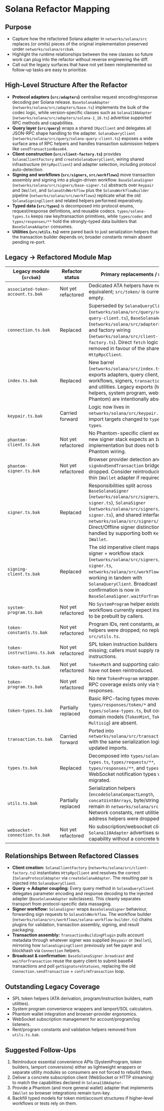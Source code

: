 # Solana Refactor Mapping

## Purpose
- Capture how the refactored Solana adapter in `networks/solana/src` replaces (or omits) pieces of the original implementation preserved under `networks/solana/srcbak`.
- Highlight the runtime relationships between the new classes so future work can plug into the refactor without reverse engineering the diff.
- Call out the legacy surfaces that have not yet been reimplemented so follow-up tasks are easy to prioritize.

## High-Level Structure After the Refactor
- **Protocol adapters (`src/adapters`)** centralise request encoding/response decoding per Solana release. `BaseSolanaAdapter` (`networks/solana/src/adapters/base.ts`) implements the bulk of the codec logic, while version-specific classes such as `Solana118Adapter` (`networks/solana/src/adapters/solana-1_18.ts`) advertise supported RPC methods and capabilities.
- **Query layer (`src/query`)** wraps a shared `IRpcClient` and delegates all JSON-RPC shape handling to the adapter. `SolanaQueryClient` (`networks/solana/src/query/solana-query-client.ts`) exposes a wide surface area of RPC helpers and handles transaction submission helpers like `sendTransactionBase64`.
- **Client construction (`src/client-factory.ts`)** provides `SolanaClientFactory` and `createSolanaQueryClient`, wiring shared infrastructure (`HttpRpcClient`) and adapter selection, including protocol auto-detection.
- **Signing and workflows (`src/signers`, `src/workflows`)** move transaction assembly and signing into a plugin-driven workflow. `BaseSolanaSigner` (`networks/solana/src/signers/base-signer.ts`) abstracts over `Keypair` and `IWallet`, and `SolanaStdWorkflow` plus the `SolanaWorkflowBuilder` pipeline (`networks/solana/src/workflows`) replicate what the old `SolanaSigningClient` and related helpers performed imperatively.
- **Typed data (`src/types`)** is decomposed into protocol enums, request/response definitions, and reusable codecs. `types/solana-types.ts` keeps raw key/transaction primitives, while `types/codec` and `types/responses/**` hold the strongly-typed data builders that `BaseSolanaAdapter` consumes.
- **Utilities (`src/utils.ts`)** were pared back to just serialization helpers that the transaction builder depends on; broader constants remain absent pending re-port.

## Legacy → Refactored Module Map
| Legacy module (`srcbak`) | Refactor status | Primary replacements / notes |
| --- | --- | --- |
| `associated-token-account.ts.bak` | Not yet refactored | Dedicated ATA helpers have no equivalent; `src/token/` is currently empty. |
| `connection.ts.bak` | Replaced | Superseded by `SolanaQueryClient` (`networks/solana/src/query/solana-query-client.ts`), `BaseSolanaAdapter` (`networks/solana/src/adapters/base.ts`), and factory wiring (`networks/solana/src/client-factory.ts`). Direct `fetch` logic was removed in favour of the shared `HttpRpcClient`. |
| `index.ts.bak` | Replaced | New barrel (`networks/solana/src/index.ts`) re-exports adapters, query client, workflows, signers, `transaction`, `keypair`, and utilities. Legacy exports (token helpers, system program, websocket, Phantom) are intentionally absent. |
| `keypair.ts.bak` | Carried forward | Logic now lives in `networks/solana/src/keypair.ts`; only import targets changed to `types/solana-types`. |
| `phantom-client.ts.bak` | Not yet refactored | No Phantom-specific client exists. The new signer stack expects an `IWallet` implementation but does not bundle Phantom wiring. |
| `phantom-signer.ts.bak` | Not yet refactored | Browser provider detection and `signAndSendTransaction` bridges were dropped. Consider reintroducing as a thin `IWallet` adapter if required. |
| `signer.ts.bak` | Replaced | Responsibilities split across `BaseSolanaSigner` (`networks/solana/src/signers/base-signer.ts`), `SolanaSigner` (`networks/solana/src/signers/solana-signer.ts`), and shared interfaces in `networks/solana/src/signers/types.ts`. Direct/Offline signer distinctions are handled by supporting both `Keypair` and `IWallet`. |
| `signing-client.ts.bak` | Replaced | The old imperative client maps to the signer + workflow stack (`networks/solana/src/signers/solana-signer.ts`, `networks/solana/src/workflows/**`) working in tandem with `SolanaQueryClient`. Broadcast confirmation is now in `BaseSolanaSigner.waitForTransaction`. |
| `system-program.ts.bak` | Not yet refactored | No `SystemProgram` helper exists; workflows currently expect instructions to be prebuilt by callers. |
| `token-constants.ts.bak` | Not yet refactored | Program IDs, rent constants, and lamport helpers were dropped; no replacement in `src/utils.ts`. |
| `token-instructions.ts.bak` | Not yet refactored | SPL token instruction builders are missing; callers must supply raw instructions. |
| `token-math.ts.bak` | Not yet refactored | `TokenMath` and supporting calculations have not been reintroduced. |
| `token-program.ts.bak` | Not yet refactored | No new `TokenProgram` wrapper. Token RPC coverage exists only via typed responses. |
| `token-types.ts.bak` | Partially replaced | Basic RPC-facing types moved into `types/responses/token/*` and `types/solana-types.ts`, but complex domain models (`TokenMint`, `TokenAccount`, `Multisig`) are absent. |
| `transaction.ts.bak` | Carried forward | Ported into `networks/solana/src/transaction.ts` with the same serialization logic and updated imports. |
| `types.ts.bak` | Replaced | Decomposed into `types/solana-types.ts`, `types/requests/**`, `types/responses/**`, and `types/codec`. WebSocket notification types were not migrated. |
| `utils.ts.bak` | Partially replaced | Serialization helpers (`encodeSolanaCompactLength`, `concatUint8Arrays`, byte/string utilities) remain in `networks/solana/src/utils.ts`. Network constants, rent utilities, and address helpers were dropped. |
| `websocket-connection.ts.bak` | Not yet refactored | No subscription/websocket client exists; `Solana118Adapter` advertises subscription capability without a concrete transport. |

## Relationships Between Refactored Classes
- **Client creation:** `SolanaClientFactory` (`networks/solana/src/client-factory.ts`) instantiates `HttpRpcClient` and resolves the correct `ISolanaProtocolAdapter` via `createSolanaAdapter`. The resulting pair is injected into `SolanaQueryClient`.
- **Query → Adapter coupling:** Every query method in `SolanaQueryClient` delegates parameter encoding and response decoding to the injected adapter (`BaseSolanaAdapter` subclasses). This cleanly separates transport from protocol-specific data massaging.
- **Signer workflow:** `SolanaSigner` wraps `BaseSolanaSigner` behaviour, forwarding sign requests to `SolanaStdWorkflow`. The workflow builder (`networks/solana/src/workflows/solana-workflow-builder.ts`) chains plugins for validation, transaction assembly, signing, and result packaging.
- **Transaction assembly:** `TransactionBuildingPlugin` pulls account metadata through whatever signer was supplied (`Keypair` or `IWallet`), mirroring how `SolanaSigningClient` previously set fee payer and blockhash via `Connection` helpers.
- **Broadcast & confirmation:** `BaseSolanaSigner.broadcast` and `waitForTransaction` reuse the query client to submit base64 transactions and poll `getSignatureStatuses`, replacing the old `Connection.sendTransaction` + `confirmTransaction` loop.

## Outstanding Legacy Coverage
- SPL token helpers (ATA derivation, program/instruction builders, math utilities).
- System program convenience wrappers and lamport/SOL calculators.
- Phantom wallet integration and browser-provider ergonomics.
- WebSocket subscription management for account/program/log listeners.
- Rent/program constants and validation helpers removed from `utils.ts.bak`.

## Suggested Follow-Ups
1. Reintroduce essential convenience APIs (SystemProgram, token builders, lamport conversions) either as lightweight wrappers or separate utility modules so consumers are not forced to rebuild them.
2. Deliver a concrete subscription client (WebSocket or HTTP streaming) to match the capabilities declared in `Solana118Adapter`.
3. Provide a Phantom (and more general wallet) adapter that implements `IWallet` so browser integrations remain turn-key.
4. Backfill typed models for token mint/account structures if higher-level workflows or tests rely on them.
